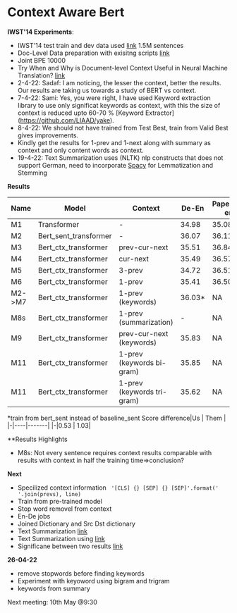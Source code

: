 # Context Aware Bert
**IWST'14 Experiments**:
- IWST'14 test train and dev data used [link](http://dl.fbaipublicfiles.com/fairseq/data/iwslt14/de-en.tgz)  1.5M sentences
- Doc-Level Data preparation with exisitng scripts [link](https://github.com/bert-nmt/ctx-bert-nmt)
- Joint BPE 10000
- Try When and Why is Document-level Context Useful in Neural Machine Translation? [link](https://aclanthology.org/D19-6503/)
- 2-4-22: Sadaf: I am noticing, the lesser the context, better the results. Our results are taking us towards a study of BERT vs context.
- 7-4-22: Sami: Yes, you were right, I have used Keyword extraction library to use only significat keywords as context, with this the size of context is reduced upto 60-70 % [Keyword Extractor] (https://github.com/LIAAD/yake). 
- 8-4-22: We should not have trained from Test Best, train from Valid Best gives improvements.
- Kindly get the results for 1-prev and 1-next along with summary as context and only content words as context. 
- 19-4-22: Text Summarization uses (NLTK) nlp constructs that does not support German, need to incorporate [Spacy](https://spacy.io/models/de) for Lemmatization and Stemming 

**Results**

|Name| Model | Context | De-En | Paper(de-en) | En-De|Paper(en-de)|
|-|-------|--------|---------|---------| -|-|
|M1| Transformer | - | 34.98 | 35.08| 28.71|28.51|
|M2| Bert_sent_transformer | - |36.07 | 36.11| 30.10|30.45|
|M3| Bert_ctx_transformer | prev-cur-next | 35.51 | 36.84|29.53| 30.75|
|M4| Bert_ctx_transformer | cur-next |  35.49 | 36.57|29.80 |30.66|
|M5| Bert_ctx_transformer | 3-prev | 34.72 | 36.51| 29.16| 30.75|
|M6| Bert_ctx_transformer | 1-prev | 35.41 |36.50| 29.63| 30.69|
|M2->M7| Bert_ctx_transformer | 1-prev (keywords) | 36.03* |NA| 30.10| NA|
|M8s| Bert_ctx_transformer | 1-prev (summarization) | - |NA| 29.76 |NA|
|M9| Bert_ctx_transformer | prev-cur-next (keywords) | 35.83 |NA| 30.31| NA|
|M11| Bert_ctx_transformer | 1-prev (keywords bi-gram) | 35.85 |NA|30.16| NA|
|M11| Bert_ctx_transformer | 1-prev (keywords tri-gram) | 35.62 |NA|30.18| NA|

*train from bert_sent instead of baseline_sent
Score difference|Us  | Them |
|-|----|-------|
|-|0.53  | 1.03|

**Results Highlights
- M8s: Not every sentence requires context results comparable with results with context in half the training time=>conclusion? 

**Next**
- Specilized context information ``` '[CLS] {} [SEP] {} [SEP]'.format(' '.join(prevs), line)```
- Train from pre-trained model
- Stop word removel from context 
- En-De jobs
- Joined Dictionary and Src Dst dictionary
- Text Summarization [link](https://medium.com/analytics-vidhya/text-summarization-using-spacy-ca4867c6b744)
- Text Summarization using [link](https://medium.com/analytics-vidhya/text-summarization-using-spacy-ca4867c6b744)
- Significane between two results [link](https://github.com/moses-smt/mosesdecoder/blob/master/scripts/analysis/bootstrap-hypothesis-difference-significance.pl)

**26-04-22**
- remove stopwords before finding keywords
- Experiment with keyoword using bigram and trigram
- keywords from summary

Next meeting: 10th May @9:30

